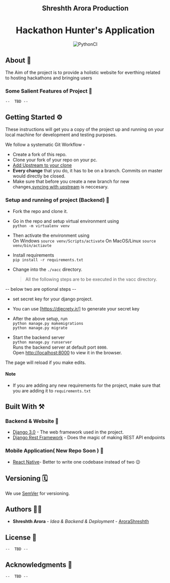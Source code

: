 <div align = "center">


<h2>Shreshth Arora Production</h2>




# Hackathon Hunter's Application 

![PythonCI](https://github.com/AroraShreshth/hackathonhunter/workflows/PythonCI/badge.svg)
</div>

## About  💫

The Aim of the project is to provide a holistic website for everthing related to hosting hackathons and bringing users


### Some Salient Features of Project 🔭
    --  TBD --


## Getting Started ⚙️

These instructions will get you a copy of the project up and running on your local machine for development and testing purposes. 

We follow a systematic Git Workflow -
- Create a fork of this repo.
- Clone your fork of your repo on your pc.
- [Add Upstream to your clone](https://help.github.com/en/github/collaborating-with-issues-and-pull-requests/configuring-a-remote-for-a-fork)
- **Every change** that you do, it has to be on a branch. Commits on master would directly be closed.
- Make sure that before you create a new branch for new changes,[syncing with upstream](https://help.github.com/en/github/collaborating-with-issues-and-pull-requests/syncing-a-fork) is neccesary.


### Setup and running of project (Backend) 🧮
- Fork the repo and clone it.
- Go in the repo and setup virtual environment using <br>
```python -m virtualenv venv``` 
- Then activate the environment using <br>
    On Windows
```source venv/Scripts/activate```
    On MacOS/Linux
```source venv/bin/actiavte```
- Install requirements\
```pip install -r requirements.txt```

- Change into the `./vacc` directory.
   > All the following steps are to be executed in the vacc directory.

-- below two are optional steps --
- set secret key for your django project.
- You can use [https://djecrety.ir/] to generate your secret key


- After the above setup, run \
```python manage.py makemigrations```\
```python manage.py migrate```

- Start the backend server\
    ```python manage.py runserver```\
    Runs the backend server at default port ```8000```.\
    Open [http://localhost:8000](http://localhost:8000) to view it in the browser.

The page will reload if you make edits.<br />


#### Note
- If you are adding any new requirements for the project, make sure that you are adding it to ```requirements.txt```



## Built With ⚒
### Backend & Website 📡
* [Django 3.0](https://www.djangoproject.com) - The web framework used in the project.
* [Django Rest Framework](https://www.django-rest-framework.org) - Does the magic of making REST API endpoints 
  

  
### Mobile Application( New Repo Soon ) 📲
* [React Native](https://reactnative.dev)- Better to write one codebase instead of two 😉

## Versioning 🗓

We use [SemVer](http://semver.org/) for versioning. 

## Authors ✍🏻

* **Shreshth Arora** - *Idea & Backend & Deployment* - [AroraShreshth](https://github.com/AroraShreshth)



## License 📜
    --  TBD --

## Acknowledgments 💯
    --  TBD --
